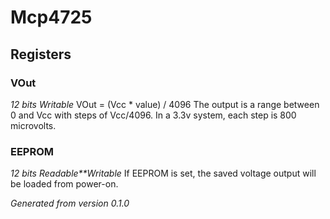 # Mcp4725

## Registers

### VOut
*12 bits*
*Writable*
VOut = (Vcc * value) / 4096
The output is a range between 0 and Vcc with
steps of Vcc/4096.
In a 3.3v system, each step is 800 microvolts.


### EEPROM
*12 bits*
*Readable**Writable*
If EEPROM is set, the saved voltage output will
be loaded from power-on.


_Generated from version 0.1.0_